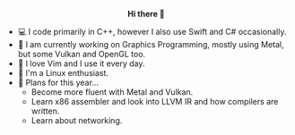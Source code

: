 <p align="center">
<b> Hi there 👋 </b>
<p align="left">

- 💻 I code primarily in C++, however I also use Swift and C# occasionally.
- 🔭 I am currently working on Graphics Programming, mostly using Metal, but some Vulkan and OpenGL too.
- 🧠 I love Vim and I use it every day.
- 🐧 I'm a Linux enthusiast.
- 🥕 Plans for this year...
  - Become more fluent with Metal and Vulkan.
  - Learn x86 assembler and look into LLVM IR and how compilers are written.
  - Learn about networking.
